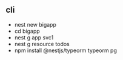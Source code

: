 ## cli
- nest new bigapp
- cd bigapp
- nest g app svc1
- nest g resource todos
- npm install @nestjs/typeorm typeorm pg